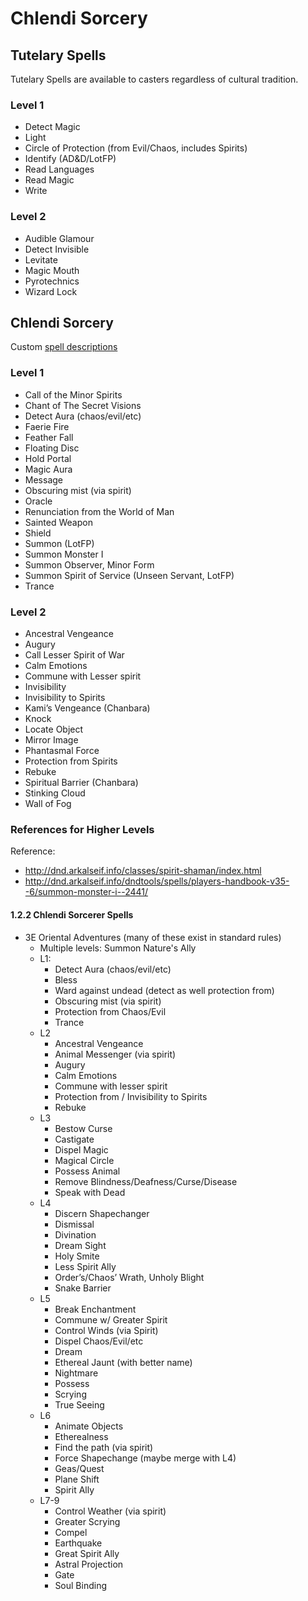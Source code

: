 # Chlendi Sorcery

## Tutelary Spells
Tutelary Spells are available to casters regardless of cultural tradition.

### Level 1
* Detect Magic
* Light
* Circle of Protection (from Evil/Chaos, includes Spirits)
* Identify (AD&D/LotFP)
* Read Languages
* Read Magic
* Write

### Level 2
* Audible Glamour
* Detect Invisible
* Levitate
* Magic Mouth
* Pyrotechnics
* Wizard Lock

## Chlendi Sorcery
Custom [spell descriptions](./spell_descriptions.md)

### Level 1
* Call of the Minor Spirits
* Chant of The Secret Visions 
* Detect Aura (chaos/evil/etc)
* Faerie Fire
* Feather Fall
* Floating Disc
* Hold Portal
* Magic Aura
* Message
* Obscuring mist (via spirit)
* Oracle
* Renunciation from the World of Man
* Sainted Weapon
* Shield
* Summon (LotFP)
* Summon Monster I
* Summon Observer, Minor Form
* Summon Spirit of Service (Unseen Servant, LotFP)
* Trance


### Level 2
* Ancestral Vengeance
* Augury
* Call Lesser Spirit of War
* Calm Emotions
* Commune with Lesser spirit
* Invisibility
* Invisibility to Spirits
* Kami’s Vengeance (Chanbara)
* Knock
* Locate Object
* Mirror Image
* Phantasmal Force
* Protection from Spirits
* Rebuke
* Spiritual Barrier (Chanbara)
* Stinking Cloud
* Wall of Fog




### References for Higher Levels

Reference:
* http://dnd.arkalseif.info/classes/spirit-shaman/index.html
* http://dnd.arkalseif.info/dndtools/spells/players-handbook-v35--6/summon-monster-i--2441/

#### 1.2.2 Chlendi Sorcerer Spells

* 3E Oriental Adventures (many of these exist in standard rules)
	* Multiple levels:
		Summon Nature's Ally
	* L1: 
      * Detect Aura (chaos/evil/etc)
      * Bless
      * Ward against undead (detect as well protection from)
      * Obscuring mist (via spirit)
      * Protection from Chaos/Evil
      * Trance
   * L2
      * Ancestral Vengeance
      * Animal Messenger (via spirit)
      * Augury
      * Calm Emotions
      * Commune with lesser spirit
      * Protection from / Invisibility to Spirits
      * Rebuke
   * L3
	   * Bestow Curse
      * Castigate
      * Dispel Magic
      * Magical Circle
      * Possess Animal
      * Remove Blindness/Deafness/Curse/Disease
      * Speak with Dead
	* L4
      * Discern Shapechanger
	   * Dismissal
	   * Divination
	   * Dream Sight
	   * Holy Smite
	   * Less Spirit Ally
	   * Order’s/Chaos’ Wrath, Unholy Blight
	   * Snake Barrier
    * L5
      * Break Enchantment
      * Commune w/ Greater Spirit
      * Control Winds (via Spirit)
      * Dispel Chaos/Evil/etc
      * Dream
      * Ethereal Jaunt (with better name)
      * Nightmare
      * Possess
      * Scrying
      * True Seeing
   * L6
      * Animate Objects
      * Etherealness
      * Find the path (via spirit)
      * Force Shapechange (maybe merge with L4)
      * Geas/Quest
      * Plane Shift
      * Spirit Ally
   * L7-9
      * Control Weather (via spirit)
      * Greater Scrying
      * Compel
      * Earthquake
      * Great Spirit Ally
      * Astral Projection
      * Gate
	   * Soul Binding
